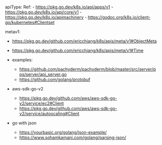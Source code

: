 
apiType:
  Ref:
    - https://pkg.go.dev/k8s.io/api/apps/v1
    - https://pkg.go.dev/k8s.io/api/core/v1
    - https://pkg.go.dev/k8s.io/apimachinery
    - https://godoc.org/k8s.io/client-go/kubernetes#Clientset

metav1:
  - https://pkg.go.dev/github.com/ericchiang/k8s/apis/meta/v1#ObjectMeta
  - https://pkg.go.dev/github.com/ericchiang/k8s/apis/meta/v1#Time


- examples:
  - https://github.com/pachyderm/pachyderm/blob/master/src/server/pps/server/api_server.go
  - https://github.com/golang/protobuf

- aws-sdk-go-v2
  - https://pkg.go.dev/github.com/aws/aws-sdk-go-v2/service/ec2#Client
  - https://pkg.go.dev/github.com/aws/aws-sdk-go-v2/service/autoscaling#Client

- go with json
  - https://yourbasic.org/golang/json-example/
  - https://www.sohamkamani.com/golang/parsing-json/
